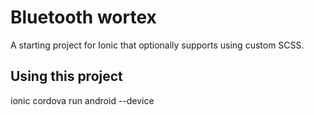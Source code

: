 Bluetooth wortex
=====================

A starting project for Ionic that optionally supports using custom SCSS.

## Using this project

ionic cordova run android --device